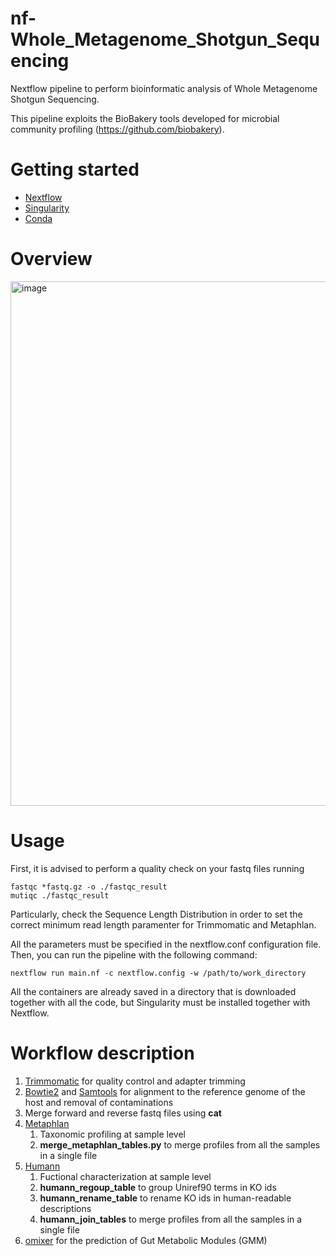 # nf-Whole_Metagenome_Shotgun_Sequencing
Nextflow pipeline to perform bioinformatic analysis of Whole Metagenome Shotgun Sequencing.

This pipeline exploits the BioBakery tools developed for microbial community profiling (https://github.com/biobakery).

# Getting started
* [Nextflow](https://nf-co.re/docs/usage/installation)
* [Singularity](https://docs.sylabs.io/guides/3.0/user-guide/installation.html)
* [Conda](https://docs.conda.io/projects/conda/en/latest/user-guide/install/index.html)

# Overview

<img width="839" alt="image" src="https://github.com/user-attachments/assets/38c3c2a9-9102-4aa1-9c72-ed7434a957e3" />

# Usage
First, it is advised to perform a quality check on your fastq files running 
```
fastqc *fastq.gz -o ./fastqc_result
mutiqc ./fastqc_result
```
Particularly, check the Sequence Length Distribution in order to set the correct minimum read length paramenter for Trimmomatic and Metaphlan.

All the parameters must be specified in the nextflow.conf configuration file. Then, you can run the pipeline with the following command:
```
nextflow run main.nf -c nextflow.config -w /path/to/work_directory 
```

All the containers are already saved in a directory that is downloaded together with all the code, but Singularity must be installed together with Nextflow.

# Workflow description
1. [Trimmomatic](http://www.usadellab.org/cms/index.php?page=trimmomatic) for quality control and adapter trimming 
1. [Bowtie2](https://bowtie-bio.sourceforge.net/bowtie2/index.shtml) and [Samtools](https://www.htslib.org/) for alignment to the reference genome of the host and removal of contaminations
1. Merge forward and reverse fastq files using **cat**
1. [Metaphlan](https://github.com/biobakery/MetaPhlAn)
   1. Taxonomic profiling at sample level
   1. **merge_metaphlan_tables.py** to merge profiles from all the samples in a single file
1. [Humann](https://github.com/biobakery/Humann)
   1. Fuctional characterization at sample level
    1. **humann_regoup_table** to group Uniref90 terms in KO ids
    1. **humann_rename_table** to rename KO ids in human-readable descriptions
    1. **humann_join_tables** to merge profiles from all the samples in a single file
1. [omixer](https://github.com/raeslab/omixer-rpm) for the prediction of Gut Metabolic Modules (GMM) 
